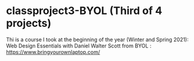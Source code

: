 # classproject3-BYOL (Third of 4 projects)
Thi is a course I took at the beginning of the year (Winter and Spring 2021): Web Design Essentials with Daniel Walter Scott from BYOL : https://www.bringyourownlaptop.com/
